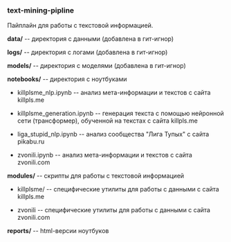 ### text-mining-pipline

Пайплайн для работы с текстовой информацией.

**data/** -- директория с данными (добавлена в гит-игнор)

**logs/** -- директория с логами (добавлена в гит-игнор)

**models/** -- директория с моделями (добавлена в гит-игнор)

**notebooks/** -- директория с ноутбуками

  - killplsme_nlp.ipynb -- анализ мета-информации и текстов с сайта killpls.me

  - killplsme_generation.ipynb -- генерация текста с помощью нейронной сети (трансформер), обученной на текстах с сайта killpls.me

  - liga_stupid_nlp.ipynb -- анализ сообщества "Лига Тупых" с сайта pikabu.ru

  - zvonili.ipynb -- анализ мета-информации и текстов с сайта zvonili.com

**modules/** -- скрипты для работы с текстовой информацией
  
  - killplsme/ -- специфические утилиты для работы с данными с сайта killpls.me

  - zvonili -- специфические утилиты для работы с данными с сайта zvonili.com

**reports/** -- html-версии ноутбуков
